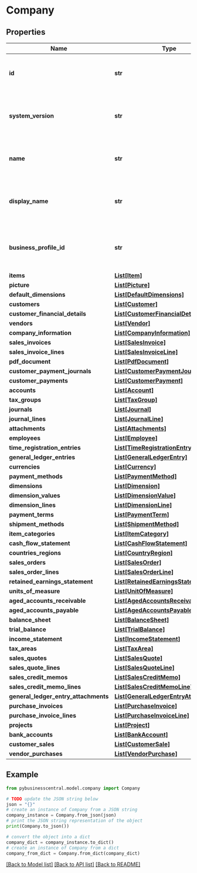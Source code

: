 # Company


## Properties

Name | Type | Description | Notes
------------ | ------------- | ------------- | -------------
**id** | **str** | (v1.0) The id property for the Dynamics 365 Business Central company entity | [optional] 
**system_version** | **str** | (v1.0) The systemVersion property for the Dynamics 365 Business Central company entity | [optional] 
**name** | **str** | (v1.0) The name property for the Dynamics 365 Business Central company entity | [optional] 
**display_name** | **str** | (v1.0) The displayName property for the Dynamics 365 Business Central company entity | [optional] 
**business_profile_id** | **str** | (v1.0) The businessProfileId property for the Dynamics 365 Business Central company entity | [optional] 
**items** | [**List[Item]**](Item.md) |  | [optional] 
**picture** | [**List[Picture]**](Picture.md) |  | [optional] 
**default_dimensions** | [**List[DefaultDimensions]**](DefaultDimensions.md) |  | [optional] 
**customers** | [**List[Customer]**](Customer.md) |  | [optional] 
**customer_financial_details** | [**List[CustomerFinancialDetail]**](CustomerFinancialDetail.md) |  | [optional] 
**vendors** | [**List[Vendor]**](Vendor.md) |  | [optional] 
**company_information** | [**List[CompanyInformation]**](CompanyInformation.md) |  | [optional] 
**sales_invoices** | [**List[SalesInvoice]**](SalesInvoice.md) |  | [optional] 
**sales_invoice_lines** | [**List[SalesInvoiceLine]**](SalesInvoiceLine.md) |  | [optional] 
**pdf_document** | [**List[PdfDocument]**](PdfDocument.md) |  | [optional] 
**customer_payment_journals** | [**List[CustomerPaymentJournal]**](CustomerPaymentJournal.md) |  | [optional] 
**customer_payments** | [**List[CustomerPayment]**](CustomerPayment.md) |  | [optional] 
**accounts** | [**List[Account]**](Account.md) |  | [optional] 
**tax_groups** | [**List[TaxGroup]**](TaxGroup.md) |  | [optional] 
**journals** | [**List[Journal]**](Journal.md) |  | [optional] 
**journal_lines** | [**List[JournalLine]**](JournalLine.md) |  | [optional] 
**attachments** | [**List[Attachments]**](Attachments.md) |  | [optional] 
**employees** | [**List[Employee]**](Employee.md) |  | [optional] 
**time_registration_entries** | [**List[TimeRegistrationEntry]**](TimeRegistrationEntry.md) |  | [optional] 
**general_ledger_entries** | [**List[GeneralLedgerEntry]**](GeneralLedgerEntry.md) |  | [optional] 
**currencies** | [**List[Currency]**](Currency.md) |  | [optional] 
**payment_methods** | [**List[PaymentMethod]**](PaymentMethod.md) |  | [optional] 
**dimensions** | [**List[Dimension]**](Dimension.md) |  | [optional] 
**dimension_values** | [**List[DimensionValue]**](DimensionValue.md) |  | [optional] 
**dimension_lines** | [**List[DimensionLine]**](DimensionLine.md) |  | [optional] 
**payment_terms** | [**List[PaymentTerm]**](PaymentTerm.md) |  | [optional] 
**shipment_methods** | [**List[ShipmentMethod]**](ShipmentMethod.md) |  | [optional] 
**item_categories** | [**List[ItemCategory]**](ItemCategory.md) |  | [optional] 
**cash_flow_statement** | [**List[CashFlowStatement]**](CashFlowStatement.md) |  | [optional] 
**countries_regions** | [**List[CountryRegion]**](CountryRegion.md) |  | [optional] 
**sales_orders** | [**List[SalesOrder]**](SalesOrder.md) |  | [optional] 
**sales_order_lines** | [**List[SalesOrderLine]**](SalesOrderLine.md) |  | [optional] 
**retained_earnings_statement** | [**List[RetainedEarningsStatement]**](RetainedEarningsStatement.md) |  | [optional] 
**units_of_measure** | [**List[UnitOfMeasure]**](UnitOfMeasure.md) |  | [optional] 
**aged_accounts_receivable** | [**List[AgedAccountsReceivable]**](AgedAccountsReceivable.md) |  | [optional] 
**aged_accounts_payable** | [**List[AgedAccountsPayable]**](AgedAccountsPayable.md) |  | [optional] 
**balance_sheet** | [**List[BalanceSheet]**](BalanceSheet.md) |  | [optional] 
**trial_balance** | [**List[TrialBalance]**](TrialBalance.md) |  | [optional] 
**income_statement** | [**List[IncomeStatement]**](IncomeStatement.md) |  | [optional] 
**tax_areas** | [**List[TaxArea]**](TaxArea.md) |  | [optional] 
**sales_quotes** | [**List[SalesQuote]**](SalesQuote.md) |  | [optional] 
**sales_quote_lines** | [**List[SalesQuoteLine]**](SalesQuoteLine.md) |  | [optional] 
**sales_credit_memos** | [**List[SalesCreditMemo]**](SalesCreditMemo.md) |  | [optional] 
**sales_credit_memo_lines** | [**List[SalesCreditMemoLine]**](SalesCreditMemoLine.md) |  | [optional] 
**general_ledger_entry_attachments** | [**List[GeneralLedgerEntryAttachments]**](GeneralLedgerEntryAttachments.md) |  | [optional] 
**purchase_invoices** | [**List[PurchaseInvoice]**](PurchaseInvoice.md) |  | [optional] 
**purchase_invoice_lines** | [**List[PurchaseInvoiceLine]**](PurchaseInvoiceLine.md) |  | [optional] 
**projects** | [**List[Project]**](Project.md) |  | [optional] 
**bank_accounts** | [**List[BankAccount]**](BankAccount.md) |  | [optional] 
**customer_sales** | [**List[CustomerSale]**](CustomerSale.md) |  | [optional] 
**vendor_purchases** | [**List[VendorPurchase]**](VendorPurchase.md) |  | [optional] 

## Example

```python
from pybusinesscentral.model.company import Company

# TODO update the JSON string below
json = "{}"
# create an instance of Company from a JSON string
company_instance = Company.from_json(json)
# print the JSON string representation of the object
print(Company.to_json())

# convert the object into a dict
company_dict = company_instance.to_dict()
# create an instance of Company from a dict
company_from_dict = Company.from_dict(company_dict)
```
[[Back to Model list]](../README.md#documentation-for-models) [[Back to API list]](../README.md#documentation-for-api-endpoints) [[Back to README]](../README.md)


